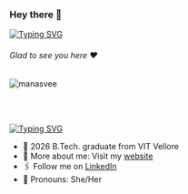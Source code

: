 ### Hey there :wave:

[![Typing SVG](https://readme-typing-svg.herokuapp.com?color=%2336BCF7&lines=This+is+Manasvee+Rathie)](https://git.io/typing-svg)

###### Glad to see you here :heart:

<p align="left"> <img src="https://komarev.com/ghpvc/?username=manasvee&label=Views&color=blue&style=plastic" alt="manasvee" /> </p>

<br/>
<br/>

[![Typing SVG](https://readme-typing-svg.herokuapp.com?color=%2336BCF7&lines=Let's+Connect)](https://git.io/typing-svg)

- 🏫 2026 B.Tech. graduate from VIT Vellore
- 🙋‍ More about me: Visit my [website](https://jr-portfolio-wine.vercel.app/)
- 🖇 Follow me on [LinkedIn](https://www.linkedin.com/in/manasvee-rathie/)
- 👯 Pronouns: She/Her
